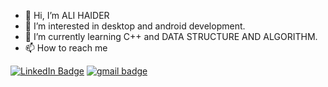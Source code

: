 - 👋 Hi, I’m ALI HAIDER
- 👀 I’m interested in desktop and android development.
- 🌱 I’m currently learning C++ and DATA STRUCTURE AND ALGORITHM.
- 📫 How to reach me 


[![LinkedIn Badge](https://img.shields.io/badge/Linkdein-Profile-informational?style=flat&logo=linkedin&logoColor=white&color=0D76A8)](https://www.linkedin.com/in/ali-haider-94bb75234?lipi=urn%3Ali%3Apage%3Ad_flagship3_profile_view_base_contact_details%3BX4Dwnmj1QSKV6ojvctmfHw%3D%3D)
[![gmail badge](https://img.shields.io/badge/Gmail-D14836?style=for-the-badge&logo=gmail&logoColor=white)](alihaidee789078@gmail.com)
